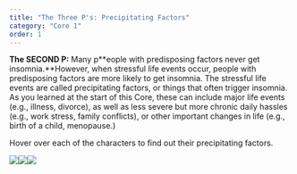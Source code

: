```yaml
---
title: "The Three P's: Precipitating Factors"
category: "Core 1"
order: 1
---
```



**The SECOND P:** Many p**eople with predisposing factors never get insomnia.**However, when stressful life events occur, people with predisposing factors are more likely to get insomnia. The stressful life events are called precipitating factors, or things that often trigger insomnia. As you learned at the start of this Core, these can include major life events (e.g., illness, divorce), as well as less severe but more chronic daily hassles (e.g., work stress, family conflicts), or other important changes in life (e.g., birth of a child, menopause.)

Hover over each of the characters to find out their precipitating factors.

![](//dev.shuti.org/images/shuti/core_2_page_4b_bobbie.png)![](//dev.shuti.org/images/shuti/core_2_page_4b_jasmine.png)![](//dev.shuti.org/images/shuti/core_2_page_4b_mark.png)